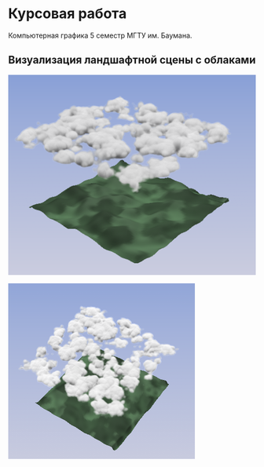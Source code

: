 # Курсовая работа
Компьютерная графика 5 семестр МГТУ им. Баумана.

## Визуализация ландшафтной сцены с облаками

![Облака](https://raw.githubusercontent.com/ficusinapot/bmstu-coursework-comp-graphics/refs/heads/master/doc/assets/img/cloud_impl.png)

![Облака](https://raw.githubusercontent.com/ficusinapot/bmstu-coursework-comp-graphics/refs/heads/master/doc/assets/img/cloud_impl3.png)

